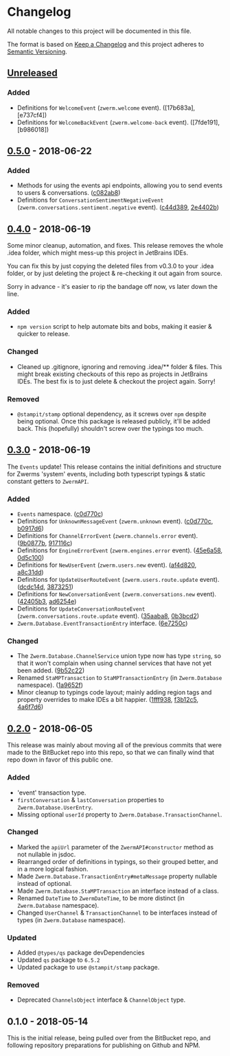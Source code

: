 # Changelog
All notable changes to this project will be documented in this file.

The format is based on [Keep a Changelog](http://keepachangelog.com/en/1.0.0/)
and this project adheres to [Semantic Versioning](http://semver.org/spec/v2.0.0.html).

## [Unreleased]

### Added
 - Definitions for `WelcomeEvent` (`zwerm.welcome` event). ([17b683a], [e737cf4])
 - Definitions for `WelcomeBackEvent` (`zwerm.welcome-back` event). ([7fde191], [b986018])

## [0.5.0] - 2018-06-22

### Added
 - Methods for using the events api endpoints, allowing you to send events to users & conversations. ([c082ab8])
 - Definitions for `ConversationSentimentNegativeEvent` (`zwerm.conversations.sentiment.negative` event). ([c44d389], [2e4402b])

## [0.4.0] - 2018-06-19

Some minor cleanup, automation, and fixes. This release removes the whole .idea folder,
which might mess-up this project in JetBrains IDEs.

You can fix this by just copying the deleted files from v0.3.0 to your .idea folder,
or by just deleting the project & re-checking it out again from source.

Sorry in advance - it's easier to rip the bandage off now, vs later down the line.

### Added
 - `npm version` script to help automate bits and bobs, making it easier & quicker to release.

### Changed
 - Cleaned up .gitignore, ignoring and removing .idea/** folder & files.
    This might break existing checkouts of this repo as projects in JetBrains IDEs.
    The best fix is to just delete & checkout the project again. Sorry!

### Removed
 - `@stampit/stamp` optional dependency, as it screws over `npm` despite being optional.
    Once this package is released publicly, it'll be added back.
    This (hopefully) shouldn't screw over the typings too much.

## [0.3.0] - 2018-06-19

The `Events` update! This release contains the initial definitions and structure for Zwerms
'system' events, including both typescript typings & static constant getters to `ZwermAPI`.

### Added
 - `Events` namespace. ([c0d770c])
 - Definitions for `UnknownMessageEvent` (`zwerm.unknown` event). ([c0d770c], [b0917d6])
 - Definitions for `ChannelErrorEvent` (`zwerm.channels.error` event). ([9b0877b], [917116c])
 - Definitions for `EngineErrorEvent` (`zwerm.engines.error` event). ([45e6a58], [0d5c100])
 - Definitions for `NewUserEvent` (`zwerm.users.new` event). ([af4d820], [a8c31dd])
 - Definitions for `UpdateUserRouteEvent` (`zwerm.users.route.update` event). ([dcdc14d], [3873251])
 - Definitions for `NewConversationEvent` (`zwerm.conversations.new` event). ([42405b3], [ad6254e])
 - Definitions for `UpdateConversationRouteEvent` (`zwerm.conversations.route.update` event). ([35aaba8], [0b3bcd2])
 - `Zwerm.Database.EventTransactionEntry` interface. ([6e7250c])

### Changed
 - The `Zwerm.Database.ChannelService` union type now has type `string`, so that it won't
    complain when using channel services that have not yet been added. ([9b52c22])
 - Renamed `StaMPTransaction` to `StaMPTransactionEntry` (in `Zwerm.Database` namespace). ([1a9652f])
 - Minor cleanup to typings code layout; mainly adding region tags and property overrides
    to make IDEs a bit happier. ([1fff938], [f3b12c5], [4a6f7d6])

## [0.2.0] - 2018-06-05

This release was mainly about moving all of the previous commits that were made to the BitBucket
repo into this repo, so that we can finally wind that repo down in favor of this public one.

### Added
 - 'event' transaction type.
 - `firstConversation` & `lastConversation` properties to `Zwerm.Database.UserEntry`.
 - Missing optional `userId` property to `Zwerm.Database.TransactionChannel`.

### Changed
 - Marked the `apiUrl` parameter of the `ZwermAPI#constructor` method as not nullable in jsdoc.
 - Rearranged order of definitions in typings, so their grouped better, and in a more logical fashion.
 - Made `Zwerm.Database.TransactionEntry#metaMessage` property nullable instead of optional.
 - Made `Zwerm.Database.StaMPTransaction` an interface instead of a class.
 - Renamed `DateTime` to `ZwermDateTime`, to be more distinct (in `Zwerm.Database` namespace).
 - Changed `UserChannel` & `TransactionChannel` to be interfaces instead of types (in `Zwerm.Database` namespace).

### Updated
 - Added `@types/qs` package devDependencies
 - Updated `qs` package to `6.5.2`
 - Updated package to use `@stampit/stamp` package.

### Removed
 - Deprecated `ChannelsObject` interface & `ChannelObject` type.

## 0.1.0 - 2018-05-14

This is the initial release, being pulled over from the BitBucket repo,
and following repository preparations for publishing on Github and NPM.

[Unreleased]: https://github.com/zwerm/api-client-js/compare/v0.5.0...HEAD

[0.5.0]: https://github.com/zwerm/api-client-js/compare/v0.4.0...v0.5.0
[0.4.0]: https://github.com/zwerm/api-client-js/compare/v0.3.0...v0.4.0
[0.3.0]: https://github.com/zwerm/api-client-js/compare/v0.2.0...v0.3.0
[0.2.0]: https://github.com/zwerm/api-client-js/compare/v0.1.0...v0.2.0
[0.1.0]: https://github.com/zwerm/api-client-js/compare/v0.1.0...v0.1.0

[c082ab8]: https://github.com/zwerm/api-client-js/commit/c082ab8
[c0d770c]: https://github.com/zwerm/api-client-js/commit/c0d770c
[b0917d6]: https://github.com/zwerm/api-client-js/commit/b0917d6
[9b0877b]: https://github.com/zwerm/api-client-js/commit/9b0877b
[917116c]: https://github.com/zwerm/api-client-js/commit/917116c
[45e6a58]: https://github.com/zwerm/api-client-js/commit/45e6a58
[0d5c100]: https://github.com/zwerm/api-client-js/commit/0d5c100
[af4d820]: https://github.com/zwerm/api-client-js/commit/af4d820
[a8c31dd]: https://github.com/zwerm/api-client-js/commit/a8c31dd
[dcdc14d]: https://github.com/zwerm/api-client-js/commit/dcdc14d
[3873251]: https://github.com/zwerm/api-client-js/commit/3873251
[42405b3]: https://github.com/zwerm/api-client-js/commit/42405b3
[ad6254e]: https://github.com/zwerm/api-client-js/commit/ad6254e
[35aaba8]: https://github.com/zwerm/api-client-js/commit/35aaba8
[0b3bcd2]: https://github.com/zwerm/api-client-js/commit/0b3bcd2
[6e7250c]: https://github.com/zwerm/api-client-js/commit/6e7250c
[2e4402b]: https://github.com/zwerm/api-client-js/commit/2e4402b
[c44d389]: https://github.com/zwerm/api-client-js/commit/c44d389
[1a9652f]: https://github.com/zwerm/api-client-js/commit/1a9652f
[9b52c22]: https://github.com/zwerm/api-client-js/commit/9b52c22
[1fff938]: https://github.com/zwerm/api-client-js/commit/1fff938
[f3b12c5]: https://github.com/zwerm/api-client-js/commit/f3b12c5
[4a6f7d6]: https://github.com/zwerm/api-client-js/commit/4a6f7d6
